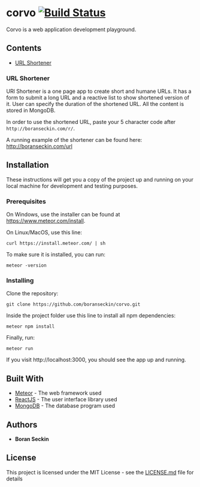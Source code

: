 # corvo [![Build Status](https://travis-ci.com/boranseckin/corvo.svg?branch=master)](https://travis-ci.com/boranseckin/corvo)

Corvo is a web application development playground.

## Contents

- [URL Shortener](#url-shortener)

### URL Shortener

URl Shortener is a one page app to create short and humane URLs. It has a form to submit a long URL and a reactive list to show shortened version of it. User can specify the duration of the shortened URL. All the content is stored in MongoDB.

In order to use the shortened URL, paste your 5 character code after `http://boranseckin.com/r/`. 

A running example of the shortener can be found here: http://boranseckin.com/url

## Installation

These instructions will get you a copy of the project up and running on your local machine for development and testing purposes.

### Prerequisites

On Windows, use the installer can be found at https://www.meteor.com/install.

On Linux/MacOS, use this line:
```
curl https://install.meteor.com/ | sh
```
To make sure it is installed, you can run:
```
meteor -version
```

### Installing

Clone the repository:
```
git clone https://github.com/boranseckin/corvo.git
```
Inside the project folder use this line to install all npm dependencies:
```
meteor npm install
```
Finally, run:
```
meteor run
```
If you visit http://localhost:3000, you should see the app up and running.

## Built With

* [Meteor](https://www.meteor.com/) - The web framework used
* [ReactJS](https://reactjs.org/) - The user interface library used
* [MongoDB](https://www.mongodb.com/) - The database program used

## Authors

* **Boran Seckin**

## License

This project is licensed under the MIT License - see the [LICENSE.md](LICENSE.md) file for details
